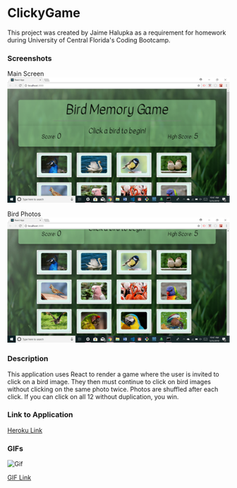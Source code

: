 # ClickyGame

This project was created by Jaime Halupka as a requirement for homework during University of Central Florida's Coding Bootcamp. 


### Screenshots

Main Screen
![In Action](clickygame/public/screenshots/screenshot1.png "In Action")

Bird Photos
![In Action](clickygame/public/screenshots/screenshot2.png "In Action")


  
### Description

This application uses React to render a game where the user is invited to click on a bird image. They then must continue to click on bird images without clicking on the same photo twice. Photos are shuffled after each click. If you can click on all 12 without duplication, you win.


### Link to Application

[Heroku Link](https://)

### GIFs

![Gif](https://thumbs.gfycat.com/ComfortableAccomplishedAlligator-size_restricted.gif)

[GIF Link](https://gfycat.com/gifs/detail/ComfortableAccomplishedAlligator)

